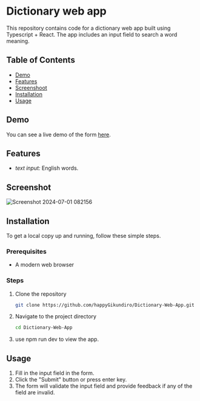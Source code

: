 # Dictionary web app

This repository contains code for a dictionary web app  built using Typescript + React. The app includes an input field to search a word meaning.

## Table of Contents
- [Demo](https://main--dictionary-web-app-hppy.netlify.app/)
- [Features](#features)
- [Screenshoot](#screenshot)
- [Installation](#installation)
- [Usage](#usage)

## Demo
You can see a live demo of the form [here](https://main--dictionary-web-app-hppy.netlify.app/).

## Features
- *text input:* English words.

## Screenshot

![Screenshot 2024-07-01 082156](https://github.com/happyGikundiro/Password-Generator-App/assets/172483008/19f93181-d18e-4dc4-b141-557afa63f4c8)

## Installation
To get a local copy up and running, follow these simple steps.

### Prerequisites
- A modern web browser

### Steps
1. Clone the repository
   ```sh
   git clone https://github.com/happyGikundiro/Dictionary-Web-App.git
2. Navigate to the project directory
   ```sh
   cd Dictionary-Web-App
3. use npm run dev to view the app.

## Usage
1. Fill in the input field in the form.
2. Click the "Submit" button or press enter key.
3. The form will validate the input field and provide feedback if any of the field are invalid.


